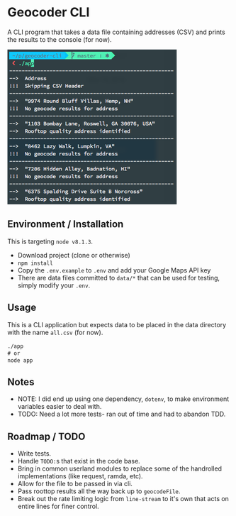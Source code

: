 # Geocoder CLI

A CLI program that takes a data file containing addresses (CSV) and prints the results to the console (for now).

![](output/output-short.png)

## Environment / Installation

This is targeting `node v8.1.3`.

- Download project (clone or otherwise)
- `npm install`
- Copy the `.env.example` to `.env` and add your Google Maps API key
- There are data files committed to `data/*` that can be used for testing, simply modify your `.env`.


## Usage

This is a CLI application but expects data to be placed in the data directory with the name `all.csv` (for now).

```shell
./app
# or
node app
```

## Notes

- NOTE: I did end up using one dependency, `dotenv`, to make environment variables easier to deal with.
- TODO: Need a lot more tests- ran out of time and had to abandon TDD.

## Roadmap / TODO
- Write tests.
- Handle `TODO:`s that exist in the code base.
- Bring in common userland modules to replace some of the handrolled implementations (like request, ramda, etc).
- Allow for the file to be passed in via cli.
- Pass roottop results all the way back up to `geocodeFile`.
- Break out the rate limiting logic from `line-stream` to it's own that acts on entire lines for finer control.
